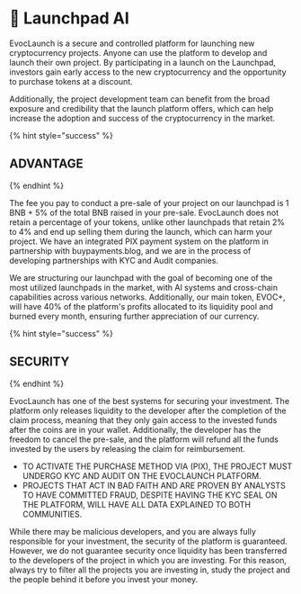 # 🚀 Launchpad AI

EvocLaunch is a secure and controlled platform for launching new cryptocurrency projects. Anyone can use the platform to develop and launch their own project. By participating in a launch on the Launchpad, investors gain early access to the new cryptocurrency and the opportunity to purchase tokens at a discount.&#x20;

Additionally, the project development team can benefit from the broad exposure and credibility that the launch platform offers, which can help increase the adoption and success of the cryptocurrency in the market.

{% hint style="success" %}
## ADVANTAGE
{% endhint %}

The fee you pay to conduct a pre-sale of your project on our launchpad is 1 BNB + 5% of the total BNB raised in your pre-sale. EvocLaunch does not retain a percentage of your tokens, unlike other launchpads that retain 2% to 4% and end up selling them during the launch, which can harm your project. We have an integrated PIX payment system on the platform in partnership with buypayments.blog, and we are in the process of developing partnerships with KYC and Audit companies.

We are structuring our launchpad with the goal of becoming one of the most utilized launchpads in the market, with AI systems and cross-chain capabilities across various networks. Additionally, our main token, EVOC+, will have 40% of the platform's profits allocated to its liquidity pool and burned every month, ensuring further appreciation of our currency.

{% hint style="success" %}
## SECURITY
{% endhint %}

EvocLaunch has one of the best systems for securing your investment. The platform only releases liquidity to the developer after the completion of the claim process, meaning that they only gain access to the invested funds after the coins are in your wallet. Additionally, the developer has the freedom to cancel the pre-sale, and the platform will refund all the funds invested by the users by releasing the claim for reimbursement.

* TO ACTIVATE THE PURCHASE METHOD VIA (PIX), THE PROJECT MUST UNDERGO KYC AND AUDIT ON THE EVOCLAUNCH PLATFORM.
* PROJECTS THAT ACT IN BAD FAITH AND ARE PROVEN BY ANALYSTS TO HAVE COMMITTED FRAUD, DESPITE HAVING THE KYC SEAL ON THE PLATFORM, WILL HAVE ALL DATA EXPLAINED TO BOTH COMMUNITIES.

While there may be malicious developers, and you are always fully responsible for your investment, the security of the platform is guaranteed. However, we do not guarantee security once liquidity has been transferred to the developers of the project in which you are investing. For this reason, always try to filter all the projects you are investing in, study the project and the people behind it before you invest your money.

